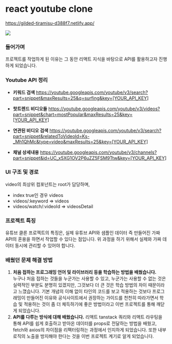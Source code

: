 # react youtube clone

https://gilded-tiramisu-d388f7.netlify.app/

<img src='./public/asset/myyoutube.gif'>

### 들어가며

프로젝트를 작업하게 된 이유는 그 동안 리액트 지식을 바탕으로 API를 활용하고자 진행하게 되었습니다.

### Youtube API 정리

- **키워드 검색**
  https://youtube.googleapis.com/youtube/v3/search?part=snippet&maxResults=25&q=surfing&key=[YOUR_API_KEY]
  <br>

- **핫트렌드 비디오들**
  https://youtube.googleapis.com/youtube/v3/videos?part=snippet&chart=mostPopular&maxResults=25&key=[YOUR_API_KEY]
  <br>

- **연관된 비디오 검색**
  https://youtube.googleapis.com/youtube/v3/search?part=snippet&relatedToVideoId=Ks-_Mh1QhMc&type=video&maxResults=25&key=[YOUR_API_KEY]
  <br>

- **채널 상세내용**
  https://youtube.googleapis.com/youtube/v3/channels?part=snippet&id=UC_x5XG1OV2P6uZZ5FSM9Ttw&key=[YOUR_API_KEY]
  <br>

### UI 구조 및 경로

video의 최상위 컴포넌트는 root가 담당하며,

- index true인 경우 videos
- videos/:keyword ⇒ videos
- videos/watch/:videoId ⇒ videosDetail

### 프로젝트 특징

유튜브 클론 프로젝트의 특징은, 실제 유튜브 API와 샘플인 데이터 즉 만들어진 가짜 API의 혼용을 하면서 작업할 수 있다는 점입니다.
위 과정을 하기 위해서 실제와 가짜 데이터 동시에 관리할 수 있어야 합니다.

### 배웠던 문제 해결 방법

1. **처음 접하는 프로그래밍 언어 및 라이브러리 등을 학습하는 방법을 배웠습니다.**  
누구나 처음 접하는 것들을 누군가는 사용할 수 있고, 누군가는 사용할 수 없는 것은 실력적인 부분도 분명히 있겠지만, 그것보다 더 큰 것은 학습 방법의 차이 때문이라고 느꼈습니다. 기본 개념의 이해 없이 타인의 코드를 보고 적용하는 것보다 프로그래밍이 만들어진 이유와 공식사이트에서 권장하는 가이드를 천천히 따라가면서 학습 및 적용하는 것이 좀 더 체득하기에 좋은 방법이라고 이번 프로젝트를 통해 깨닫게 되었습니다.
2. **API를 다루는 방식에 대해 배웠습니다.** 
리액트 tanstack 쿼리와 리액트 라우팅을 통해 API를 쉽게 호출하고 받아온 데이터를 props로 전달하는 방법을 배웠고, fetch와 axios의 차이점을 리팩터링하는 과정에서 인지하게 되었습니다. 또한 내부로직의 노출을 방지해야 한다는 것을 이번 프로젝트 계기로 알게 되었습니다.
